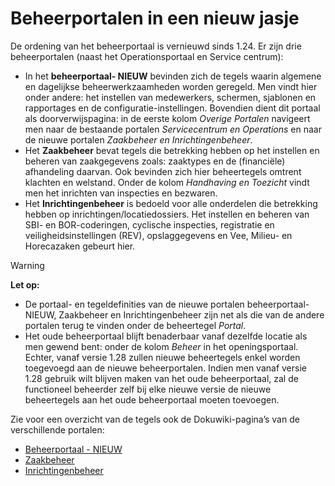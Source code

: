 # Beheerportalen in een nieuw jasje

De ordening van het beheerportaal is vernieuwd sinds 1.24. Er zijn drie beheerportalen (naast het Operationsportaal en Service centrum):

- In het **beheerportaal- NIEUW** bevinden zich de tegels waarin algemene en dagelijkse beheerwerkzaamheden worden geregeld. Men vindt hier onder andere: het instellen van medewerkers, schermen, sjablonen en rapportages en de configuratie-instellingen. Bovendien dient dit portaal als doorverwijspagina: in de eerste kolom _Overige Portalen_ navigeert men naar de bestaande portalen _Servicecentrum en Operations_ en naar de nieuwe portalen _Zaakbeheer en Inrichtingenbeheer_.
- Het **Zaakbeheer** bevat tegels die betrekking hebben op het instellen en beheren van zaakgegevens zoals: zaaktypes en de (financiële) afhandeling daarvan. Ook bevinden zich hier beheertegels omtrent klachten en welstand. Onder de kolom _Handhaving en Toezicht_ vindt men het inrichten van inspecties en bezwaren.
- Het **Inrichtingenbeheer** is bedoeld voor alle onderdelen die betrekking hebben op inrichtingen/locatiedossiers. Het instellen en beheren van SBI- en BOR-coderingen, cyclische inspecties, registratie en veiligheidsinstellingen (REV), opslaggegevens en Vee, Milieu- en Horecazaken gebeurt hier.

> [!WARNING]
> **Let op:**
>
> - De portaal- en tegeldefinities van de nieuwe portalen beheerportaal- NIEUW, Zaakbeheer en Inrichtingenbeheer zijn net als die van de andere portalen terug te vinden onder de beheertegel _Portal_.
> - Het oude beheerportaal blijft benaderbaar vanaf dezelfde locatie als men gewend bent: onder de kolom _Beheer_ in het openingsportaal. Echter, vanaf versie 1.28 zullen nieuwe beheertegels enkel worden toegevoegd aan de nieuwe beheerportalen. Indien men vanaf versie 1.28 gebruik wilt blijven maken van het oude beheerportaal, zal de functioneel beheerder zelf bij elke nieuwe versie de nieuwe beheertegels aan het oude beheerportaal moeten toevoegen.

Zie voor een overzicht van de tegels ook de Dokuwiki-pagina’s van de verschillende portalen:

- [Beheerportaal - NIEUW](../probleemoplossing/portalen_en_moduleschermen/beheerportaal_nieuw/README.md)
- [Zaakbeheer](../probleemoplossing/portalen_en_moduleschermen/zaakbeheer.md)
- [Inrichtingenbeheer](../probleemoplossing/portalen_en_moduleschermen/inrichtingenbeheer/README.md)

